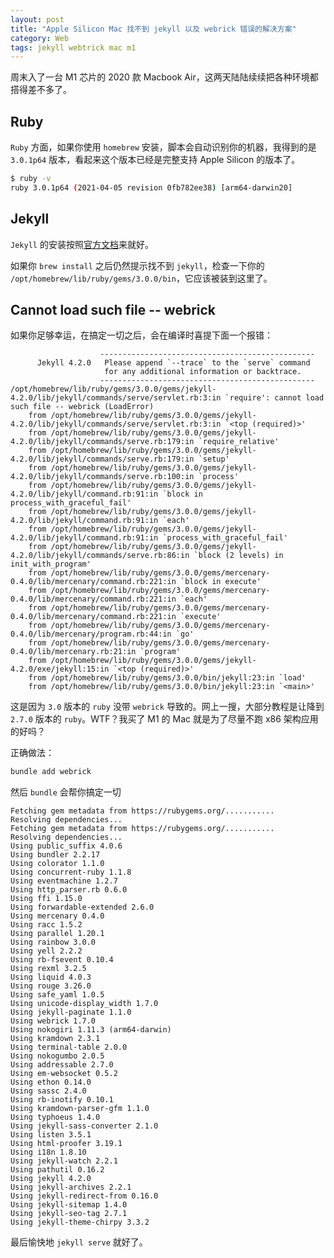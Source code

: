 ```yaml
---
layout: post
title: "Apple Silicon Mac 找不到 jekyll 以及 webrick 错误的解决方案"
category: Web
tags: jekyll webtrick mac m1
---
```


周末入了一台 M1 芯片的 2020 款 Macbook Air，这两天陆陆续续把各种环境都搭得差不多了。

## Ruby

`Ruby` 方面，如果你使用 `homebrew` 安装，脚本会自动识别你的机器，我得到的是 `3.0.1p64` 版本，看起来这个版本已经是完整支持 Apple Silicon 的版本了。

```bash
$ ruby -v
ruby 3.0.1p64 (2021-04-05 revision 0fb782ee38) [arm64-darwin20]
```

## Jekyll

`Jekyll` 的安装按照[官方文档](https://jekyllrb.com/)来就好。

如果你 `brew install` 之后仍然提示找不到 `jekyll`，检查一下你的 `/opt/homebrew/lib/ruby/gems/3.0.0/bin`，它应该被装到这里了。

## Cannot load such file -- webrick

如果你足够幸运，在搞定一切之后，会在编译时喜提下面一个报错：

```
                    ------------------------------------------------
      Jekyll 4.2.0   Please append `--trace` to the `serve` command 
                     for any additional information or backtrace. 
                    ------------------------------------------------
/opt/homebrew/lib/ruby/gems/3.0.0/gems/jekyll-4.2.0/lib/jekyll/commands/serve/servlet.rb:3:in `require': cannot load such file -- webrick (LoadError)
	from /opt/homebrew/lib/ruby/gems/3.0.0/gems/jekyll-4.2.0/lib/jekyll/commands/serve/servlet.rb:3:in `<top (required)>'
	from /opt/homebrew/lib/ruby/gems/3.0.0/gems/jekyll-4.2.0/lib/jekyll/commands/serve.rb:179:in `require_relative'
	from /opt/homebrew/lib/ruby/gems/3.0.0/gems/jekyll-4.2.0/lib/jekyll/commands/serve.rb:179:in `setup'
	from /opt/homebrew/lib/ruby/gems/3.0.0/gems/jekyll-4.2.0/lib/jekyll/commands/serve.rb:100:in `process'
	from /opt/homebrew/lib/ruby/gems/3.0.0/gems/jekyll-4.2.0/lib/jekyll/command.rb:91:in `block in process_with_graceful_fail'
	from /opt/homebrew/lib/ruby/gems/3.0.0/gems/jekyll-4.2.0/lib/jekyll/command.rb:91:in `each'
	from /opt/homebrew/lib/ruby/gems/3.0.0/gems/jekyll-4.2.0/lib/jekyll/command.rb:91:in `process_with_graceful_fail'
	from /opt/homebrew/lib/ruby/gems/3.0.0/gems/jekyll-4.2.0/lib/jekyll/commands/serve.rb:86:in `block (2 levels) in init_with_program'
	from /opt/homebrew/lib/ruby/gems/3.0.0/gems/mercenary-0.4.0/lib/mercenary/command.rb:221:in `block in execute'
	from /opt/homebrew/lib/ruby/gems/3.0.0/gems/mercenary-0.4.0/lib/mercenary/command.rb:221:in `each'
	from /opt/homebrew/lib/ruby/gems/3.0.0/gems/mercenary-0.4.0/lib/mercenary/command.rb:221:in `execute'
	from /opt/homebrew/lib/ruby/gems/3.0.0/gems/mercenary-0.4.0/lib/mercenary/program.rb:44:in `go'
	from /opt/homebrew/lib/ruby/gems/3.0.0/gems/mercenary-0.4.0/lib/mercenary.rb:21:in `program'
	from /opt/homebrew/lib/ruby/gems/3.0.0/gems/jekyll-4.2.0/exe/jekyll:15:in `<top (required)>'
	from /opt/homebrew/lib/ruby/gems/3.0.0/bin/jekyll:23:in `load'
	from /opt/homebrew/lib/ruby/gems/3.0.0/bin/jekyll:23:in `<main>'
```

这是因为 `3.0` 版本的 `ruby` 没带 `webrick` 导致的。网上一搜，大部分教程是让降到 `2.7.0` 版本的 `ruby`。WTF？我买了 M1 的 Mac 就是为了尽量不跑 x86 架构应用的好吗？

正确做法：

```bash
bundle add webrick
```
然后 `bundle` 会帮你搞定一切

```
Fetching gem metadata from https://rubygems.org/...........
Resolving dependencies...
Fetching gem metadata from https://rubygems.org/...........
Resolving dependencies...
Using public_suffix 4.0.6
Using bundler 2.2.17
Using colorator 1.1.0
Using concurrent-ruby 1.1.8
Using eventmachine 1.2.7
Using http_parser.rb 0.6.0
Using ffi 1.15.0
Using forwardable-extended 2.6.0
Using mercenary 0.4.0
Using racc 1.5.2
Using parallel 1.20.1
Using rainbow 3.0.0
Using yell 2.2.2
Using rb-fsevent 0.10.4
Using rexml 3.2.5
Using liquid 4.0.3
Using rouge 3.26.0
Using safe_yaml 1.0.5
Using unicode-display_width 1.7.0
Using jekyll-paginate 1.1.0
Using webrick 1.7.0
Using nokogiri 1.11.3 (arm64-darwin)
Using kramdown 2.3.1
Using terminal-table 2.0.0
Using nokogumbo 2.0.5
Using addressable 2.7.0
Using em-websocket 0.5.2
Using ethon 0.14.0
Using sassc 2.4.0
Using rb-inotify 0.10.1
Using kramdown-parser-gfm 1.1.0
Using typhoeus 1.4.0
Using jekyll-sass-converter 2.1.0
Using listen 3.5.1
Using html-proofer 3.19.1
Using i18n 1.8.10
Using jekyll-watch 2.2.1
Using pathutil 0.16.2
Using jekyll 4.2.0
Using jekyll-archives 2.2.1
Using jekyll-redirect-from 0.16.0
Using jekyll-sitemap 1.4.0
Using jekyll-seo-tag 2.7.1
Using jekyll-theme-chirpy 3.3.2
```

最后愉快地 `jekyll serve` 就好了。

